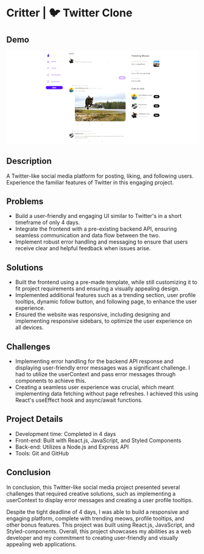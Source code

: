 # Critter | 🐦 Twitter Clone

## Demo

<img src="assets/demo/critter-trailer.gif" alt="Critter Trailer" width="600px">

## Description

A Twitter-like social media platform for posting, liking, and following users. Experience the familiar features of Twitter in this engaging project.

## Problems

- Build a user-friendly and engaging UI similar to Twitter's in a short timeframe of only 4 days.
- Integrate the frontend with a pre-existing backend API, ensuring seamless communication and data flow between the two.
- Implement robust error handling and messaging to ensure that users receive clear and helpful feedback when issues arise.

## Solutions

- Built the frontend using a pre-made template, while still customizing it to fit project requirements and ensuring a visually appealing design.
- Implemented additional features such as a trending section, user profile tooltips, dynamic follow button, and following page, to enhance the user experience.
- Ensured the website was responsive, including designing and implementing responsive sidebars, to optimize the user experience on all devices.

## Challenges

- Implementing error handling for the backend API response and displaying user-friendly error messages was a significant challenge. I had to utilize the userContext and pass error messages through components to achieve this.
- Creating a seamless user experience was crucial, which meant implementing data fetching without page refreshes. I achieved this using React's useEffect hook and async/await functions.

## Project Details

- Development time: Completed in 4 days
- Front-end: Built with React.js, JavaScript, and Styled Components
- Back-end: Utilizes a Node.js and Express API
- Tools: Git and GitHub

## Conclusion

In conclusion, this Twitter-like social media project presented several challenges that required creative solutions, such as implementing a userContext to display error messages and creating a user profile tooltips.

Despite the tight deadline of 4 days, I was able to build a responsive and engaging platform, complete with trending meows, profile tooltips, and other bonus features. This project was built using React.js, JavaScript, and Styled-components. Overall, this project showcases my abilities as a web developer and my commitment to creating user-friendly and visually appealing web applications.
